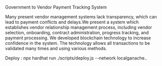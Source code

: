 Government to Vendor Payment Tracking System

Many present vendor management systems lack transparency, which can lead to payment conflicts and delays.We present a system which establishes vendor relationship management process, including vendor selection, onboarding, contract administration, progress tracking, and payment processing. We developed blockchain technology to increase confidence in the system. The technology allows all transactions to be validated many times and using various methods.

Deploy : npx hardhat run ./scripts/deploy.js --network localganache..
